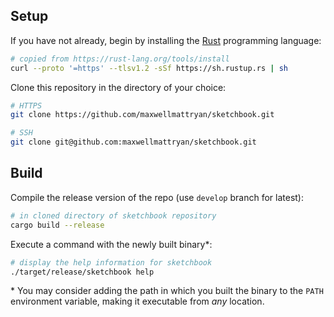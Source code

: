 ## Setup
If you have not already, begin by installing the [Rust](https://rust-lang.org) programming language:
```bash
# copied from https://rust-lang.org/tools/install
curl --proto '=https' --tlsv1.2 -sSf https://sh.rustup.rs | sh
```

Clone this repository in the directory of your choice:
```bash
# HTTPS
git clone https://github.com/maxwellmattryan/sketchbook.git

# SSH
git clone git@github.com:maxwellmattryan/sketchbook.git
```

## Build
Compile the release version of the repo (use `develop` branch for latest):
```bash
# in cloned directory of sketchbook repository
cargo build --release
```

Execute a command with the newly built binary*:
```bash
# display the help information for sketchbook
./target/release/sketchbook help
```

\* You may consider adding the path in which you built the binary to the `PATH` environment variable, making it executable from _any_ location.
